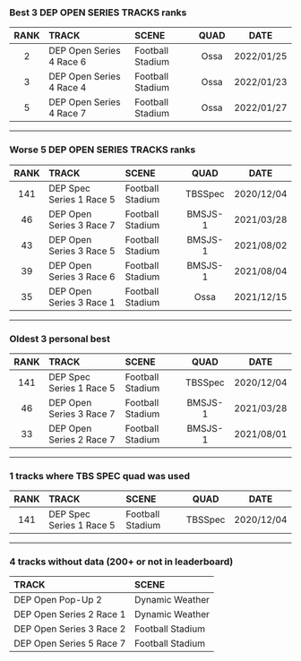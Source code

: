 ### Best 3 DEP OPEN SERIES TRACKS ranks
|RANK|TRACK|SCENE|QUAD|DATE|
|:---:|:---|:---|:---:|:---:|
|2|DEP Open Series 4 Race 6|Football Stadium|Ossa|2022/01/25|
|3|DEP Open Series 4 Race 4|Football Stadium|Ossa|2022/01/23|
|5|DEP Open Series 4 Race 7|Football Stadium|Ossa|2022/01/27|
---
### Worse 5 DEP OPEN SERIES TRACKS ranks
|RANK|TRACK|SCENE|QUAD|DATE|
|:---:|:---|:---|:---:|:---:|
|141|DEP Spec Series 1 Race 5|Football Stadium|TBSSpec|2020/12/04|
|46|DEP Open Series 3 Race 7|Football Stadium|BMSJS-1|2021/03/28|
|43|DEP Open Series 3 Race 5|Football Stadium|BMSJS-1|2021/08/02|
|39|DEP Open Series 3 Race 6|Football Stadium|BMSJS-1|2021/08/04|
|35|DEP Open Series 3 Race 1|Football Stadium|Ossa|2021/12/15|
---
### Oldest 3 personal best
|RANK|TRACK|SCENE|QUAD|DATE|
|:---:|:---|:---|:---:|:---:|
|141|DEP Spec Series 1 Race 5|Football Stadium|TBSSpec|2020/12/04|
|46|DEP Open Series 3 Race 7|Football Stadium|BMSJS-1|2021/03/28|
|33|DEP Open Series 2 Race 7|Football Stadium|BMSJS-1|2021/08/01|
---
### 1 tracks where TBS SPEC quad was used
|RANK|TRACK|SCENE|QUAD|DATE|
|:---:|:---|:---|:---:|:---:|
|141|DEP Spec Series 1 Race 5|Football Stadium|TBSSpec|2020/12/04|
---
### 4 tracks without data (200+ or not in leaderboard)
|TRACK|SCENE|
|:---|:---|
|DEP Open Pop-Up 2|Dynamic Weather|
|DEP Open Series 2 Race 1|Dynamic Weather|
|DEP Open Series 3 Race 2|Football Stadium|
|DEP Open Series 5 Race 7|Football Stadium|
